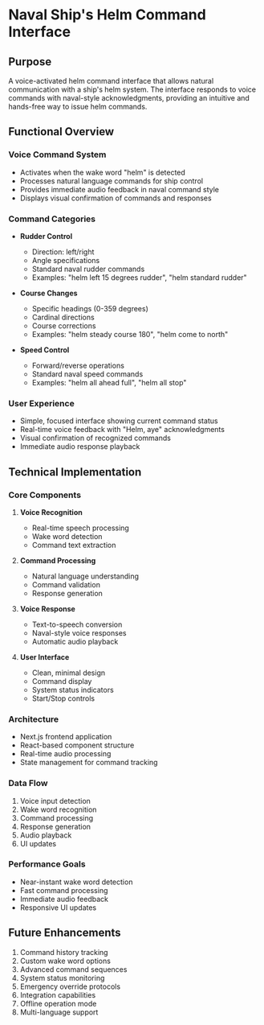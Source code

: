 # Naval Ship's Helm Command Interface

## Purpose
A voice-activated helm command interface that allows natural communication with a ship's helm system. The interface responds to voice commands with naval-style acknowledgments, providing an intuitive and hands-free way to issue helm commands.

## Functional Overview

### Voice Command System
- Activates when the wake word "helm" is detected
- Processes natural language commands for ship control
- Provides immediate audio feedback in naval command style
- Displays visual confirmation of commands and responses

### Command Categories
- **Rudder Control**
  - Direction: left/right
  - Angle specifications
  - Standard naval rudder commands
  - Examples: "helm left 15 degrees rudder", "helm standard rudder"

- **Course Changes**
  - Specific headings (0-359 degrees)
  - Cardinal directions
  - Course corrections
  - Examples: "helm steady course 180", "helm come to north"

- **Speed Control**
  - Forward/reverse operations
  - Standard naval speed commands
  - Examples: "helm all ahead full", "helm all stop"

### User Experience
- Simple, focused interface showing current command status
- Real-time voice feedback with "Helm, aye" acknowledgments
- Visual confirmation of recognized commands
- Immediate audio response playback

## Technical Implementation

### Core Components
1. **Voice Recognition**
   - Real-time speech processing
   - Wake word detection
   - Command text extraction

2. **Command Processing**
   - Natural language understanding
   - Command validation
   - Response generation

3. **Voice Response**
   - Text-to-speech conversion
   - Naval-style voice responses
   - Automatic audio playback

4. **User Interface**
   - Clean, minimal design
   - Command display
   - System status indicators
   - Start/Stop controls

### Architecture
- Next.js frontend application
- React-based component structure
- Real-time audio processing
- State management for command tracking

### Data Flow
1. Voice input detection
2. Wake word recognition
3. Command processing
4. Response generation
5. Audio playback
6. UI updates

### Performance Goals
- Near-instant wake word detection
- Fast command processing
- Immediate audio feedback
- Responsive UI updates

## Future Enhancements
1. Command history tracking
2. Custom wake word options
3. Advanced command sequences
4. System status monitoring
5. Emergency override protocols
6. Integration capabilities
7. Offline operation mode
8. Multi-language support 